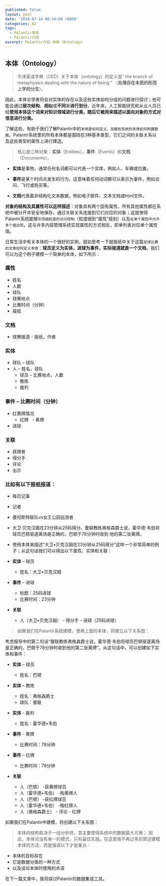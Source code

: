 ```yaml
---
published: false
layout: post
date: '2019-07-14 08:34:00 +0800'
categories: AI
tags:
  - Palantir本体
  - Palantir介绍
excerpt: Palantir介绍-本体（Ontology）
---
```

## 本体（Ontology）

> 牛津英语字典（OED）关于本体（ontology）的定义是“ the branch of metaphysics dealing with the nature of being ” （**处理存在本质的形而上学的分支**）。

因此，本体论学者将会对实体的存在以及这些实体如何分组的问题进行探讨；他可能会通过**层次结构**、**相似**或**不同**来**进行划分**。近年来，人工智能研究和从业人员已经**使用本体这个词来对知识领域进行分类，随后它被用来描述以面向对象的方式对信息进行分类。**


了解这些，有助于我们了解Palantir中的`本体是如何定义、加载到系统的本体如何构建数据`。Palantir系统里的所有本体都是围绕在3种基本类型、它们之间的关联关系以及这些类型的属性上进行建造。


> 核心是三种对象：**实体**（Entities），**事件**（Events）和**文档**（Documents）。


* **实体**是事物，通常任何名词都可以代表一个实体，例如人、车辆或位置。

* **事件**是某个时间点发生的行为，这意味着任何动词都可以表示为事件，例如访问、飞行或购买等。

* **文档**代表着非结构化文本数据，例如电子邮件、文本文档或html文件。

**对象的结构及其属性可以这样描述**：对象具有两个固有属性，所有其他属性都在系统中被分开并安全地保存，通过关联关系连接到它们对应的对象；这就使得Palantir系统能够`实现细粒度的访问控制`（粒度细到“属性”级别）以及`在单个属性中允许多个值出现`，这与许多内容管理系统实现属性的方式相反，即单列表对应单个属性值。

日常生活中有关本体的一个很好的实例，就如思考一下就报纸中关于这篇`足球比赛的文章如何定义本体`：**球员定义为实体，进球为事件，实际报道就是一个文档**。我们可以为这个例子建模一个简单的本体，如下所示：

### 属性

* 姓名
* 人数
* 球队
* 球赛地点
* 比赛时间（分钟）
* 报纸

### 文档

* 球赛报道 - 报纸，作者

### 实体 

* 球队 – 球队
* 人 – 姓名，球队
  -  球员 – 比赛地点，人数
  - 教练
  - 裁判

### 事件 – 比赛时间（分钟）

* 红黄牌情况
  - 红牌
  - 黄牌
* 进球

### 关联

* 获牌者
* 得分手
* 评论
* 出示

### 比如有以下报纸报道：

* 每日记事
* 记者
* 曼彻斯特联队vs女王公园巡游者
* 大卫·贝克汉姆在23分钟从25码得分。曼联教练弗格森爵士说，霍华德·韦伯将球员巴顿驱逐离场是正确的，巴顿于78分钟时收到 他的第二张黄牌。
* 使用本体来描述“大卫•贝克汉姆在23分钟从25码得分”这样一个非常简单的例子；从这句话我们可以得出以下属性、实体和关联：

* **实体** – 球员

  - 姓名：大卫•贝克汉姆
  

* **事件** – 进球

	- 标题：25码进球
	- 比赛时间：23分钟

* **关联**

	- 人（大卫•贝克汉姆） - 得分手 – 进球（25码进球）


> 如果我们在Palantir系统建模，使用上面的本体，将建立以下关系图：


考虑报导中的第二句话“曼联教练弗格森爵士说，霍华德·韦伯将球员巴顿驱逐离场是正确的，巴顿于78分钟时收到他的第二张黄牌”。从这句话中，可以创建如下实体和事件：

* **实体** – 球员

	- 姓名：巴顿

* **实体** – 教练

	- 姓名：弗格森爵士
	- 球队：曼联

* **实体** - 裁判

	- 姓名：霍华德•韦伯

* **事件** - 黄牌

	- 比赛时间：78分钟

* **事件** – 红牌

	- 比赛时间：78分钟

* **关联**

	- 人（巴顿） -获黄牌球员
	- 人（霍华德•韦伯） -掏黄牌人
	- 人（巴顿） -获红牌球员
	- 人（霍华德•韦伯） -掏红牌人
	- 人（弗格森爵士） - 评论 - 红牌

如果我们在Palantir中建模，将创建以下关系图：


> 本体的结构取决于一组分析师，其主要使得系统中的数据最大可用； 因此，本体论没有单一的模式，只有最佳实践。在这里我不再过多的赘述建模本体的方法，而是强调以下才是重点：

* 本体的目标存在
* 它是数据分类的一种方式
* 以及谈论本体时使用的术语


在下一篇文章中，我将探讨Palantir的数据集成工具。